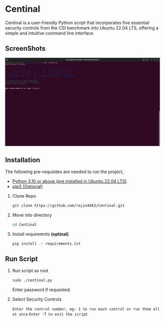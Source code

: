 # Centinal
Centinal is a user-friendly Python script that incorporates five essential security controls from the CSI benchmark into Ubuntu 22.04 LTS, offering a simple and intuitive command line interface.

## ScreenShots
<p><img src="readme-assets/screenshot.png" /></p>

## Installation
The following pre-requisites are needed to run the project,
- [Python 3.10 or above (pre installed in Ubuntu 22.04 LTS)](https://www.python.org/)
- [pip3 (Optional)](https://linuxhint.com/install-python-pip-ubuntu-22-04/)


1. Clone Repo
    ```bash
    git clone https://github.com/rajin4463/Centinal.git
    ```

2. Move into directory
    ```bash
    cd Centinal
    ```

3. Install requiremnts __(optinal)__
    ```bash
    pip install -r requirements.txt
    ```

## Run Script
1. Run script as root
    ```bash
    sudo ./centinal.py
    ```
    Enter password if requested.

2. Select Security Controls

    `Enter the control number, eg: 1 to run each control or run them all at once`
    `Enter `-1` to exit the script`